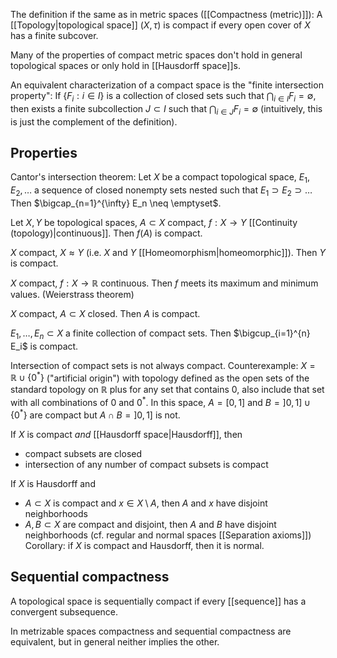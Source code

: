 The definition if the same as in metric spaces ([[Compactness (metric)]]):
A [[Topology|topological space]] $(X, \tau)$ is compact
if every open cover of $X$ has a finite subcover.

Many of the properties of compact metric spaces
don't hold in general topological spaces
or only hold in [[Hausdorff space]]s.

An equivalent characterization of a compact space
is the "finite intersection property":
If $\{F_i : i \in I\}$ is a collection of closed sets
such that $\bigcap_{i \in I} F_i = \emptyset$,
then exists a finite subcollection $J \subset I$
such that $\bigcap_{i \in J} F_i = \emptyset$
(intuitively, this is just the complement of the definition).

## Properties

Cantor's intersection theorem:
Let $X$ be a compact topological space,
$E_1, E_2, \dots$ a sequence of closed nonempty sets
nested such that $E_1 \supset E_2 \supset \dots$
Then $\bigcap_{n=1}^{\infty} E_n \neq \emptyset$.

Let $X, Y$ be topological spaces, $A \subset X$ compact, $f : X \rightarrow Y$ [[Continuity (topology)|continuous]].
Then $f(A)$ is compact.

$X$ compact, $X \approx Y$ (i.e. $X$ and $Y$ [[Homeomorphism|homeomorphic]]).
Then $Y$ is compact.

$X$ compact, $f : X \rightarrow \mathbb{R}$ continuous.
Then $f$ meets its maximum and minimum values.
(Weierstrass theorem)

$X$ compact, $A \subset X$ closed.
Then $A$ is compact.

$E_1, \dots, E_n \subset X$ a finite collection of compact sets.
Then $\bigcup_{i=1}^{n} E_i$ is compact.

Intersection of compact sets is not always compact.
Counterexample: $X = \mathbb{R} \cup \{0^*\}$ ("artificial origin")
with topology defined as the open sets of the standard topology on $\mathbb{R}$
plus for any set that contains $0$,
also include that set with all combinations of $0$ and $0^*$.
In this space, $A = [0, 1]$ and $B = ]0, 1] \cup \{0^*\}$ are compact
but $A \cap B = ]0, 1]$ is not.

If $X$ is compact _and_ [[Hausdorff space|Hausdorff]], then
- compact subsets are closed
- intersection of any number of compact subsets is compact

If $X$ is Hausdorff and
- $A \subset X$ is compact and $x \in X \setminus A$,
  then $A$ and $x$ have disjoint neighborhoods
- $A, B \subset X$ are compact and disjoint,
  then $A$ and $B$ have disjoint neighborhoods
(cf. regular and normal spaces [[Separation axioms]])
Corollary: if $X$ is compact and Hausdorff, then it is normal.

## Sequential compactness

A topological space is sequentially compact
if every [[sequence]] has a convergent subsequence.

In metrizable spaces compactness and sequential compactness are equivalent,
but in general neither implies the other.